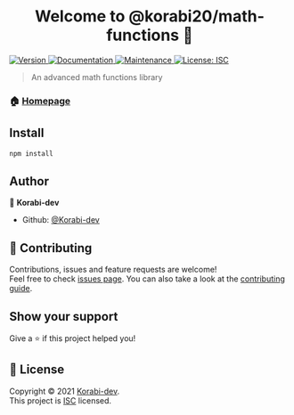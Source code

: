 <h1 align="center">Welcome to @korabi20/math-functions 👋</h1>
<p>
  <a href="https://www.npmjs.com/package/@korabi20/math-functions" target="_blank">
    <img alt="Version" src="https://img.shields.io/npm/v/@korabi20/math-functions.svg">
  </a>
  <a href="https://github.com/Korabi-dev/Math-functions.js#readme" target="_blank">
    <img alt="Documentation" src="https://img.shields.io/badge/documentation-yes-brightgreen.svg" />
  </a>
  <a href="https://github.com/Korabi-dev/Math-functions.js/graphs/commit-activity" target="_blank">
    <img alt="Maintenance" src="https://img.shields.io/badge/Maintained%3F-yes-green.svg" />
  </a>
  <a href="https://github.com/Korabi-dev/Math-functions.js/blob/master/LICENSE" target="_blank">
    <img alt="License: ISC" src="https://img.shields.io/github/license/Korabi-dev/@korabi20/math-functions" />
  </a>
</p>

> An advanced math functions library

### 🏠 [Homepage](https://github.com/Korabi-dev/Math-functions.js#readme)

## Install

```sh
npm install
```

## Author

👤 **Korabi-dev**

* Github: [@Korabi-dev](https://github.com/Korabi-dev)

## 🤝 Contributing

Contributions, issues and feature requests are welcome!<br />Feel free to check [issues page](https://github.com/Korabi-dev/Math-functions.js/issues). You can also take a look at the [contributing guide]( ).

## Show your support

Give a ⭐️ if this project helped you!

## 📝 License

Copyright © 2021 [Korabi-dev](https://github.com/Korabi-dev).<br />
This project is [ISC](https://github.com/Korabi-dev/Math-functions.js/blob/master/LICENSE) licensed.